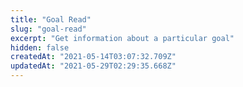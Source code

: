```yaml
---
title: "Goal Read"
slug: "goal-read"
excerpt: "Get information about a particular goal"
hidden: false
createdAt: "2021-05-14T03:07:32.709Z"
updatedAt: "2021-05-29T02:29:35.668Z"
---
```

